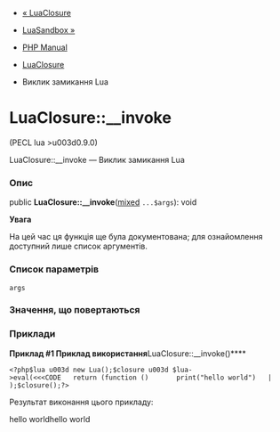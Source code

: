 - [« LuaClosure](class.luaclosure.md)
- [LuaSandbox »](book.luasandbox.md)

- [PHP Manual](index.md)
- [LuaClosure](class.luaclosure.md)
- Виклик замикання Lua

# LuaClosure::\_\_invoke

(PECL lua \>u003d0.9.0)

LuaClosure::\_\_invoke — Виклик замикання Lua

### Опис

public
**LuaClosure::\_\_invoke**([mixed](language.types.declarations.md#language.types.declarations.mixed)
`...$args`): void

**Увага**

На цей час ця функція ще була документована; для
ознайомлення доступний лише список аргументів.

### Список параметрів

`args`

### Значення, що повертаються

### Приклади

**Приклад #1 Приклад використання**LuaClosure::\_\_invoke()****

`<?php$lua u003d new Lua();$closure u003d $lua->eval(<<<CODE   return (function ()       print("hello world")   | );$closure();?> `

Результат виконання цього прикладу:

hello worldhello world
